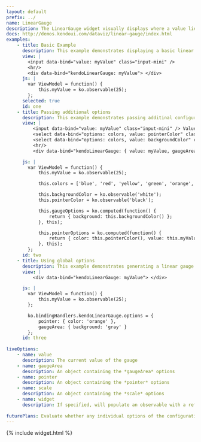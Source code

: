 ```yaml
---
layout: default
prefix: ../
name: LinearGauge
description: The LinearGauge widget visually displays where a value lies in a range.
docs: http://demos.kendoui.com/dataviz/linear-gauge/index.html
examples:
    - title: Basic Example
      description: This example demonstrates displaying a basic linear gauge.
      view: |
        <input data-bind="value: myValue" class="input-mini" />
        <hr/>
        <div data-bind="kendoLinearGauge: myValue"> </div>
      js: |
        var ViewModel = function() {
            this.myValue = ko.observable(25);
        };
      selected: true
      id: one
    - title: Passing additional options
      description: This example demonstrates passing additinal configuration options to a linear gauge.
      view: |
          <input data-bind="value: myValue" class="input-mini" /> Value<br/>
          <select data-bind="options: colors, value: pointerColor" class="input-small"> </select> Pointer <br/>
          <select data-bind="options: colors, value: backgroundColor" class="input-small"> </select> Background
          <hr/>
          <div data-bind="kendoLinearGauge: { value: myValue, gaugeArea: gaugeOptions, pointer: pointerOptions }"> </div>

      js: |
        var ViewModel = function() {
            this.myValue = ko.observable(25);

            this.colors = ['blue', 'red', 'yellow', 'green', 'orange', 'purple', 'white'];

            this.backgroundColor = ko.observable('white');
            this.pointerColor = ko.observable('black');

            this.gaugeOptions = ko.computed(function() {
                return { background: this.backgroundColor() };
            }, this);

            this.pointerOptions = ko.computed(function() {
                return { color: this.pointerColor(), value: this.myValue() };
            }, this);
        };
      id: two
    - title: Using global options
      description: This example demonstrates generating a linear gauge and customizing the appearance by setting options globally in *ko.bindingHandlers.kendoLinearGauge.options*.
      view: |
          <div data-bind="kendoLinearGauge: myValue"> </div>

      js: |
        var ViewModel = function() {
            this.myValue = ko.observable(25);
        };

        ko.bindingHandlers.kendoLinearGauge.options = {
            pointer: { color: 'orange' },
            gaugeArea: { background: 'gray' }
        };
      id: three
      
liveOptions:
    - name: value
      description: The current value of the gauge
    - name: gaugeArea
      description: An object containing the *gaugeArea* options
    - name: pointer
      description: An object containing the *pointer* options
    - name: scale
      description: An object containing the *scale* options
    - name: widget
      description: If specified, will populate an observable with a reference to the actual widget
      
futurePlans: Evaluate whether any individual options of the configuration objects should be watched specifically.
---
```


{% include widget.html %}
